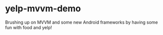 # yelp-mvvm-demo

Brushing up on MVVM and some new Android frameworks by having some fun with food and yelp!
